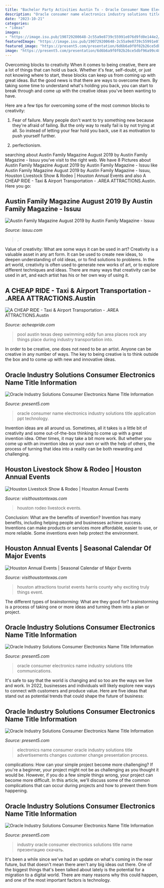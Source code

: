 ```yaml
---
title: "Bachelor Party Activities Austin Tx - Oracle Consumer Name Electronics Industry Solutions Title Application Ppt Technology"
description: "Oracle consumer name electronics industry solutions title application ppt technology"
date: "2023-10-21"
categories:
- "ideas"
images:
- "https://image.isu.pub/190729200648-2c55a9e8739c55991e076d9fd0e144e2/jpg/page_1.jpg"
featuredImage: "https://image.isu.pub/190729200648-2c55a9e8739c55991e076d9fd0e144e2/jpg/page_1.jpg"
featured_image: "https://present5.com/presentation/6d6b6a9f0f02b26ce5dbf96a99c48af1/image-18.jpg"
image: "https://present5.com/presentation/6d6b6a9f0f02b26ce5dbf96a99c48af1/image-18.jpg"
---
```



Overcoming blocks to creativity
When it comes to being creative, there are a lot of things that can hold us back. Whether it's fear, self-doubt, or just not knowing where to start, these blocks can keep us from coming up with great ideas.
But the good news is that there are ways to overcome them. By taking some time to understand what's holding you back, you can start to break through and come up with the creative ideas you've been wanting to have.

Here are a few tips for overcoming some of the most common blocks to creativity:

1. Fear of failure. Many people don't want to try something new because they're afraid of failing. But the only way to really fail is by not trying at all. So instead of letting your fear hold you back, use it as motivation to push yourself further.

2. perfectionism.

	

		
searching about Austin Family Magazine August 2019 by Austin Family Magazine - Issuu you've visit to the right web. We have 8 Pictures about Austin Family Magazine August 2019 by Austin Family Magazine - Issuu like Austin Family Magazine August 2019 by Austin Family Magazine - Issuu, Houston Livestock Show &amp; Rodeo | Houston Annual Events and also A CHEAP RIDE - Taxi &amp; Airport Transportation - .AREA ATTRACTIONS.Austin. Here you go:
		
    
## Austin Family Magazine August 2019 By Austin Family Magazine - Issuu

<img loading=lazy src="https://image.isu.pub/190729200648-2c55a9e8739c55991e076d9fd0e144e2/jpg/page_1.jpg" onerror="this.onerror=null;this.src='https://tse4.mm.bing.net/th?id=OIP.SD3bFZ3gCyy1sI666HRDigHaJh&amp;pid=15.1';" alt="Austin Family Magazine August 2019 by Austin Family Magazine - Issuu">

_Source: issuu.com_

>. 

	

Value of creativity: What are some ways it can be used in art?
Creativity is a valuable asset in any art form. It can be used to create new ideas, to deepen understanding of old ideas, or to find solutions to problems. In the art world, creativity is often used to generate new works of art, or to explore different techniques and ideas. There are many ways that creativity can be used in art, and each artist has his or her own way of using it.

    
## A CHEAP RIDE - Taxi &amp; Airport Transportation - .AREA ATTRACTIONS.Austin

<img loading=lazy src="http://acheapride.com/yahoo_site_admin/assets/images/A_Cheap_Ride_-_Web_Site_Photos_-_Deep_Eddy_Pool_Today.240224136_std.jpg" onerror="this.onerror=null;this.src='https://tse3.mm.bing.net/th?id=OIP.x-4RS2ojT6HojlHKoqhynQHaE8&amp;pid=15.1';" alt="A CHEAP RIDE - Taxi &amp; Airport Transportation - .AREA ATTRACTIONS.Austin">

_Source: acheapride.com_

>pool austin texas deep swimming eddy fun area places rock any things place during industry transportation into. 

	

In order to be creative, one does not need to be an artist. Anyone can be creative in any number of ways. The key to being creative is to think outside the box and to come up with new and innovative ideas.

    
## Oracle Industry Solutions Consumer Electronics Name Title Information

<img loading=lazy src="https://present5.com/presentation/6d6b6a9f0f02b26ce5dbf96a99c48af1/image-55.jpg" onerror="this.onerror=null;this.src='https://tse3.mm.bing.net/th?id=OIP.C-m0qit5GAKeh8ZQRfr53QHaFj&amp;pid=15.1';" alt="Oracle Industry Solutions Consumer Electronics Name Title Information">

_Source: present5.com_

>oracle consumer name electronics industry solutions title application ppt technology. 

	

Invention ideas are all around us. Sometimes, all it takes is a little bit of creativity and some out-of-the-box thinking to come up with a great invention idea. Other times, it may take a bit more work. But whether you come up with an invention idea on your own or with the help of others, the process of turning that idea into a reality can be both rewarding and challenging.

    
## Houston Livestock Show &amp; Rodeo | Houston Annual Events

<img loading=lazy src="https://res-3.cloudinary.com/simpleview/image/upload/c_limit,f_auto,h_1200,q_75,w_1200/v1/clients/houston/HorseBack_3fc5ab06-8294-4257-999d-2c1d4ed89b17.jpg" onerror="this.onerror=null;this.src='https://tse4.mm.bing.net/th?id=OIP.aTF1X8xydG5lKaA7TsQ3WgHaE6&amp;pid=15.1';" alt="Houston Livestock Show &amp; Rodeo | Houston Annual Events">

_Source: visithoustontexas.com_

>houston rodeo livestock events. 

	

Conclusion: What are the benefits of invention?
Invention has many benefits, including helping people and businesses achieve success. Inventions can make products or services more affordable, easier to use, or more reliable. Some inventions even help protect the environment.

    
## Houston Annual Events | Seasonal Calendar Of Major Events

<img loading=lazy src="https://res-3.cloudinary.com/simpleview/image/upload/c_limit,f_auto,h_1200,q_75,w_1200/v1/clients/houston/FPSF1_2012_2200x1155_0e1b9ed9-7096-4803-827c-5b139d6ace23.jpg" onerror="this.onerror=null;this.src='https://tse3.mm.bing.net/th?id=OIP.rrJ0RaFVZw3uK8n65unERwHaD4&amp;pid=15.1';" alt="Houston Annual Events | Seasonal Calendar of Major Events">

_Source: visithoustontexas.com_

>houston attractions tourist events harris county why exciting truly things event. 

	

The different types of brainstorming: What are they good for?
brainstorming is a process of taking one or more ideas and turning them into a plan or project.

    
## Oracle Industry Solutions Consumer Electronics Name Title Information

<img loading=lazy src="https://present5.com/presentation/6d6b6a9f0f02b26ce5dbf96a99c48af1/image-40.jpg" onerror="this.onerror=null;this.src='https://tse1.mm.bing.net/th?id=OIP.ozPpEMJdECo9u-cACIEjcwHaFj&amp;pid=15.1';" alt="Oracle Industry Solutions Consumer Electronics Name Title Information">

_Source: present5.com_

>oracle consumer electronics name industry solutions title communications. 

	

It's safe to say that the world is changing and so too are the ways we live and work. In 2022, businesses and individuals will likely explore new ways to connect with customers and produce value. Here are five ideas that stand out as potential trends that could shape the future of business:

    
## Oracle Industry Solutions Consumer Electronics Name Title Information

<img loading=lazy src="https://present5.com/presentation/6d6b6a9f0f02b26ce5dbf96a99c48af1/image-18.jpg" onerror="this.onerror=null;this.src='https://tse4.mm.bing.net/th?id=OIP.2fv1XcU8ierFkk5_vcGRswHaFj&amp;pid=15.1';" alt="Oracle Industry Solutions Consumer Electronics Name Title Information">

_Source: present5.com_

>electronics name consumer oracle industry solutions title advertisements changes customer change presentation process. 

	

complications: How can your simple project become more challenging?
If you're a beginner, your project might not be as challenging as you thought it would be. However, if you do a few simple things wrong, your project can become more difficult. In this article, we'll discuss some of the common complications that can occur during projects and how to prevent them from happening.

    
## Oracle Industry Solutions Consumer Electronics Name Title Information

<img loading=lazy src="https://present5.com/presentation/6d6b6a9f0f02b26ce5dbf96a99c48af1/image-50.jpg" onerror="this.onerror=null;this.src='https://tse2.mm.bing.net/th?id=OIP.26lXtjazXakF8IFzHwkoLAHaFj&amp;pid=15.1';" alt="Oracle Industry Solutions Consumer Electronics Name Title Information">

_Source: present5.com_

>industry oracle consumer electronics solutions title name презентацию скачать. 

	

It's been a while since we've had an update on what's coming in the near future, but that doesn't mean there aren't any big ideas out there. One of the biggest things that's been talked about lately is the potential for a migration to a digital world. There are many reasons why this could happen, and one of the most important factors is technology.

